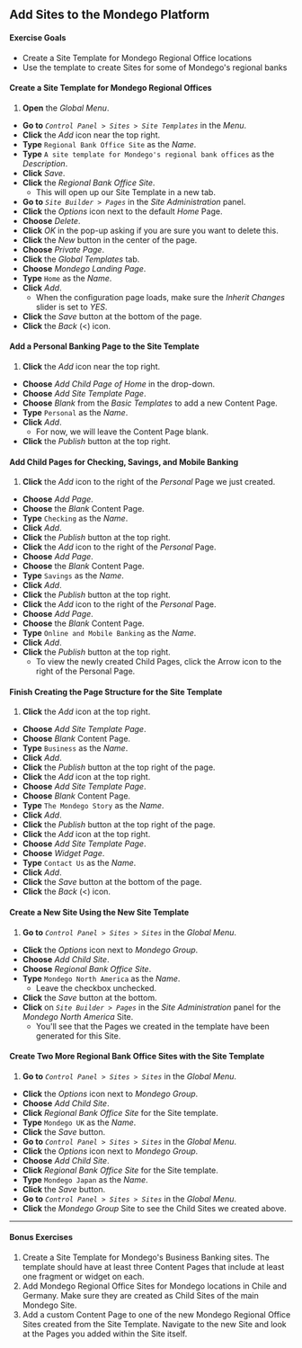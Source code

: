 <a href="#" id="2"></a>

## Add Sites to the Mondego Platform

<div class="ahead">

#### Exercise Goals

- Create a Site Template for Mondego Regional Office locations
- Use the template to create Sites for some of Mondego's regional banks

</div>

#### Create a Site Template for Mondego Regional Offices
1. **Open** the _Global Menu_.
* **Go to** _`Control Panel > Sites > Site Templates`_ in the _Menu_. 
* **Click** the _Add_ icon near the top right.
* **Type** `Regional Bank Office Site` as the _Name_. 
* **Type** `A site template for Mondego's regional bank offices` as the _Description_. 
* **Click** _Save_.  
* **Click** the _Regional Bank Office Site_.
	- This will open up our Site Template in a new tab.
* **Go to** _`Site Builder > Pages`_ in the _Site Administration_ panel.
* **Click** the _Options_ icon next to the default _Home_ Page.
* **Choose** _Delete_.
* **Click** _OK_ in the pop-up asking if you are sure you want to delete this.
* **Click** the _New_ button in the center of the page.
* **Choose** _Private Page_.
* **Click** the _Global Templates_ tab.  
* **Choose** _Mondego Landing Page_.
* **Type** `Home` as the _Name_.
* **Click** _Add_.
	- When the configuration page loads, make sure the _Inherit Changes_ slider is set to _YES_.
* **Click** the _Save_ button at the bottom of the page.
* **Click** the _Back_ (<) icon.

#### Add a Personal Banking Page to the Site Template
1. **Click** the _Add_ icon near the top right.
* **Choose** _Add Child Page of Home_ in the drop-down.
* **Choose** _Add Site Template Page_.
* **Choose** _Blank_ from the _Basic Templates_ to add a new Content Page.
* **Type** `Personal` as the _Name_.
* **Click** _Add_.
	- For now, we will leave the Content Page blank. 
* **Click** the _Publish_ button at the top right.

#### Add Child Pages for Checking, Savings, and Mobile Banking
1. **Click** the _Add_ icon to the right of the _Personal_ Page we just created.
* **Choose** _Add Page_.
* **Choose** the _Blank_ Content Page.
* **Type** `Checking` as the _Name_.
* **Click** _Add_.
* **Click** the _Publish_ button at the top right.
* **Click** the _Add_ icon to the right of the _Personal_ Page.
* **Choose** _Add Page_.
* **Choose** the _Blank_ Content Page.
* **Type** `Savings` as the _Name_.
* **Click** _Add_.
* **Click** the _Publish_ button at the top right.
* **Click** the _Add_ icon to the right of the _Personal_ Page.
* **Choose** _Add Page_.
* **Choose** the _Blank_ Content Page.
* **Type** `Online and Mobile Banking` as the _Name_.
* **Click** _Add_.
* **Click** the _Publish_ button at the top right.
	- To view the newly created Child Pages, click the Arrow icon to the right of the Personal Page.  

#### Finish Creating the Page Structure for the Site Template
1. **Click** the _Add_ icon at the top right.
* **Choose** _Add Site Template Page_.
* **Choose** _Blank_ Content Page.
* **Type** `Business` as the _Name_.
* **Click** _Add_.
* **Click** the _Publish_ button at the top right of the page.
* **Click** the _Add_ icon at the top right.
* **Choose** _Add Site Template Page_.
* **Choose** _Blank_ Content Page.
* **Type** `The Mondego Story` as the _Name_.
* **Click** _Add_.
* **Click** the _Publish_ button at the top right of the page.
* **Click** the _Add_ icon at the top right.
* **Choose** _Add Site Template Page_.
* **Choose** _Widget Page_.
* **Type** `Contact Us` as the _Name_.
* **Click** _Add_.
* **Click** the _Save_ button at the bottom of the page.
* **Click** the _Back_ (<) icon.

#### Create a New Site Using the New Site Template
1. **Go to** _`Control Panel > Sites > Sites`_ in the _Global Menu_.   
* **Click** the _Options_ icon next to _Mondego Group_.
* **Choose** _Add Child Site_.  
* **Choose** _Regional Bank Office Site_.
* **Type** `Mondego North America` as the _Name_.
	- Leave the checkbox unchecked. 
* **Click** the _Save_ button at the bottom.
* **Click** on _`Site Builder > Pages`_ in the _Site Administration_ panel for the _Mondego North America_ Site.
	* You'll see that the Pages we created in the template have been generated for this Site.

#### Create Two More Regional Bank Office Sites with the Site Template
1. **Go to** _`Control Panel > Sites > Sites`_ in the _Global Menu_.  
* **Click** the _Options_ icon next to _Mondego Group_.  
* **Choose** _Add Child Site_.
* **Click** _Regional Bank Office Site_ for the Site template.
* **Type** `Mondego UK` as the _Name_.  
* **Click** the _Save_ button.
* **Go to** _`Control Panel > Sites > Sites`_ in the _Global Menu_.  
* **Click** the _Options_ icon next to _Mondego Group_.  
* **Choose** _Add Child Site_.
* **Click** _Regional Bank Office Site_ for the Site template.
* **Type** `Mondego Japan` as the _Name_.  
* **Click** the _Save_ button.
* **Go to** _`Control Panel > Sites > Sites`_ in the _Global Menu_.
* **Click** the _Mondego Group_ Site to see the Child Sites we created above. 

<div class="page"></div>

---

#### Bonus Exercises
1. Create a Site Template for Mondego's Business Banking sites. The template should have at least three Content Pages that include at least one fragment or widget on each.
2. Add Mondego Regional Office Sites for Mondego locations in Chile and Germany. Make sure they are created as Child Sites of the main Mondego Site.
3. Add a custom Content Page to one of the new Mondego Regional Office Sites created from the Site Template. Navigate to the new Site and look at the Pages you added within the Site itself.
